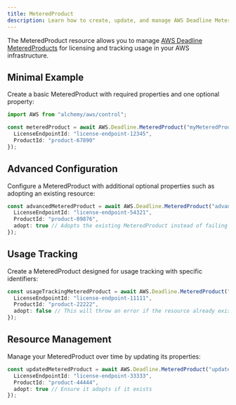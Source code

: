```yaml
---
title: MeteredProduct
description: Learn how to create, update, and manage AWS Deadline MeteredProducts using Alchemy Cloud Control.
---
```



The MeteredProduct resource allows you to manage [AWS Deadline MeteredProducts](https://docs.aws.amazon.com/deadline/latest/userguide/) for licensing and tracking usage in your AWS infrastructure.

## Minimal Example

Create a basic MeteredProduct with required properties and one optional property:

```ts
import AWS from "alchemy/aws/control";

const meteredProduct = await AWS.Deadline.MeteredProduct("myMeteredProduct", {
  LicenseEndpointId: "license-endpoint-12345",
  ProductId: "product-67890"
});
```

## Advanced Configuration

Configure a MeteredProduct with additional optional properties such as adopting an existing resource:

```ts
const advancedMeteredProduct = await AWS.Deadline.MeteredProduct("advancedMeteredProduct", {
  LicenseEndpointId: "license-endpoint-54321",
  ProductId: "product-09876",
  adopt: true // Adopts the existing MeteredProduct instead of failing
});
```

## Usage Tracking

Create a MeteredProduct designed for usage tracking with specific identifiers:

```ts
const usageTrackingMeteredProduct = await AWS.Deadline.MeteredProduct("usageTrackingProduct", {
  LicenseEndpointId: "license-endpoint-11111",
  ProductId: "product-22222",
  adopt: false // This will throw an error if the resource already exists
});
```

## Resource Management

Manage your MeteredProduct over time by updating its properties:

```ts
const updatedMeteredProduct = await AWS.Deadline.MeteredProduct("updatedMeteredProduct", {
  LicenseEndpointId: "license-endpoint-33333",
  ProductId: "product-44444",
  adopt: true // Ensure it adopts if it exists
});
```
